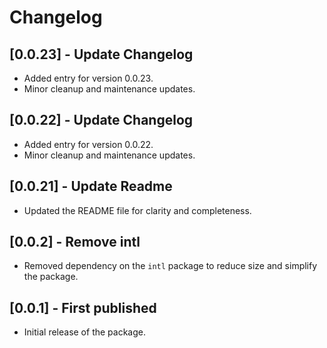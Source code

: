 # Changelog

## [0.0.23] - Update Changelog
- Added entry for version 0.0.23.
- Minor cleanup and maintenance updates.

## [0.0.22] - Update Changelog
- Added entry for version 0.0.22.
- Minor cleanup and maintenance updates.

## [0.0.21] - Update Readme
- Updated the README file for clarity and completeness.

## [0.0.2] - Remove intl
- Removed dependency on the `intl` package to reduce size and simplify the package.

## [0.0.1] - First published
- Initial release of the package.
